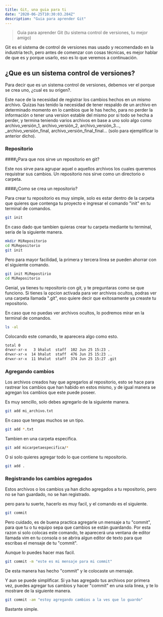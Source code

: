 ```yaml
---
title: Git, una guia para ti
date: "2020-06-25T10:30:03.284Z"
description: "Guia para aprender Git"
---
```


> Guia para aprender Git (tu sistema control de versiones, tu mejor amigo)

Git es el sistema de control de versiones mas usado y recomendado en la industria tech, pero antes de comenzar con cosas técnicas, es mejor hablar de que es y porque usarlo, eso es lo que veremos a continuación.

## ¿Que es un sistema control de versiones?

Para decir que es un sistema control de versiones, debemos ver el porque se crea uno, ¿cual es su origen?.

Este nace de la necesidad de registrar los cambios hechos en un mismo archivo. Quizas has tenido la necesidad de tener respaldo de un archivo en determinado momento en lo cambios que le has hecho, para no perder la información o tener una version estable del mismo por si todo se hecha a perder, y termina teniendo varios archivos en base a uno solo algo como archivo_versión_1, archivo_versión_2, archivo_versión_3…, \_archivo_versión_final, archivo_versión_final_final… (solo para ejemplificar lo anterior dicho).

### Repositorio

####¿Para que nos sirve un repositorio en git?

Este nos sirve para agrupar aquel o aquellos archivos los cuales queremos requistrar sus cambios. Un repositorio nos sirve como un directorio o carpeta.

####¿Como se crea un repositorio?

Para crear tu repositorio es muy simple, solo es estar dentro de la carpeta que quieres que contenga tu proyecto e ingresar el comando "init" en tu terminal de comandos.

```bash
git init
```

En caso dado que tambien quieras crear tu carpeta mediante tu terminal, seria de la siguiente manera.

```bash
mkdir MiRepositorio
cd MiRepositorio
git init
```

Pero para mayor facilidad, la primera y tercera linea se pueden ahorrar con el siguiente comando.

```bash
git init MiRepostirio
cd MiRepositorio
```

Genial, ya tienes tu repositorio con git, y te preguntaras como se que funciono. Si tienes la opcion activada para ver archivos ocultos, podras ver una carpeta llamada ".git", eso quiere decir que exitosamente ya creaste tu repositorio.

En caso que no puedas ver archivos ocultos, lo podremos mirar en la terminal de comandos.

```bash
ls -al
```

Colocando este comando, te aparecera algo como esto.

```bash
total 0
drwxr-xr-x   3 bhalut  staff  102 Jun 25 15:23 .
drwxr-xr-x  14 bhalut  staff  476 Jun 25 15:23 ..
drwxr-xr-x  11 bhalut  staff  374 Jun 25 15:27 .git
```

### Agregando cambios

Los archivos creados hay que agregarlos al repositorio, esto se hace para rastrear los cambios que han habido en estos mismo, y de igual manera se agregan los cambios que este puede poseer.

Es muy sencillo, solo debes agregarlo de la siguiente manera.

```bash
git add mi_archivo.txt
```

En caso que tengas muchos se un tipo.

```bash
git add *.txt
```

Tambien en una carpeta especifica.

```bash
git add micarpetaespecifica/*
```

O si solo quieres agregar todo lo que contiene tu repositorio.

```bash
git add .
```

### Registrando los cambios agregados

Estos archivos o los cambios ya han dicho agregados a tu repositorio, pero no se han guardado, no se han registrado.

pero para tu suerte, hacerlo es muy facil, y el comando es el siguiente.

```bash
git commit
```

Pero cuidado, es de buena practica agregarle un mensaje a tu "commit", para que tu o tu equipo sepa que cambios se están guardando. Por esta razon si solo colocas este comando, te aparecerá una ventana de editor llamada vim en tu consola o se abrira algun editor de texto para que escribas el mensaje de tu "commit".

Aunque lo puedes hacer mas facil.

```bash
git commit -m "este es mi mensaje para mi commit"
```

De esta manera has hecho "commit" y le colocaste un mensaje.

Y aun se puede simplificar. Si ya has agregado tus archivos por primera vez, puedes agregar tus cambios y hacer "commit" en una sola linea, y te lo mostrare de la siguiente manera.

```bash
git commit -am "estoy agregando cambios a la ves que lo guardo"
```

Bastante simple.
